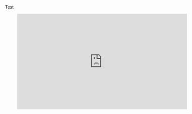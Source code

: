 Test

<figure class="video_container">
<iframe width="560" height="315" src="https://www.youtube.com/embed/_DuUImYwRH0" title="YouTube video player" frameborder="0" allow="accelerometer; autoplay; clipboard-write; encrypted-media; gyroscope; picture-in-picture" allowfullscreen></iframe>
</figure>


